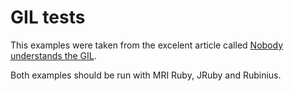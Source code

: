 # GIL tests

This examples were taken from the excelent article called [Nobody understands the GIL](https://www.jstorimer.com/blogs/workingwithcode/8085491-nobody-understands-the-gil).

Both examples should be run with MRI Ruby, JRuby and Rubinius.
